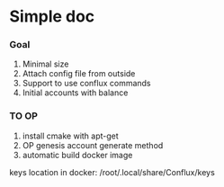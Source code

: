 Simple doc
===

### Goal

1. Minimal size
2. Attach config file from outside
3. Support to use conflux commands
4. Initial accounts with balance

### TO OP

1. install cmake with apt-get
3. OP genesis account generate method
4. automatic build docker image

keys location in docker: /root/.local/share/Conflux/keys

